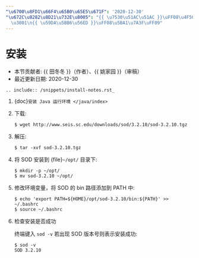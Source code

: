 ```yaml
---
"\u6700\u8FD1\u66F4\u65B0\u65E5\u671F": '2020-12-30'
"\u672C\u8282\u8D21\u732E\u8005": "{{ \u7530\u51AC\u51AC }}\uFF08\u4F5C\u8005\uFF09\
  \u3001\n{{ \u59DA\u5BB6\u56ED }}\uFF08\u5BA1\u7A3F\uFF09"
---
```


# 安装

- 本节贡献者: {{ 田冬冬 }}（作者）、{{ 姚家园 }}（审稿）
- 最近更新日期: 2020-12-30

```{eval-rst}
.. include:: /snippets/install-notes.rst_
```

1. {doc}`安装 Java 运行环境 </java/index>`

2. 下载:

   ```
   $ wget http://www.seis.sc.edu/downloads/sod/3.2.10/sod-3.2.10.tgz
   ```

3. 解压:

   ```
   $ tar -xvf sod-3.2.10.tgz
   ```

4. 将 SOD 安装到 {file}`~/opt/` 目录下:

   ```
   $ mkdir -p ~/opt/
   $ mv sod-3.2.10 ~/opt/
   ```

5. 修改环境变量，将 SOD 的 bin 路径添加到 PATH 中:

   ```
   $ echo 'export PATH=${HOME}/opt/sod-3.2.10/bin:${PATH}' >> ~/.bashrc
   $ source ~/.bashrc
   ```

6. 检查安装是否成功

   终端键入 `sod -v` 若出现 SOD 版本号则表示安装成功:

   ```
   $ sod -v
   SOD 3.2.10
   ```